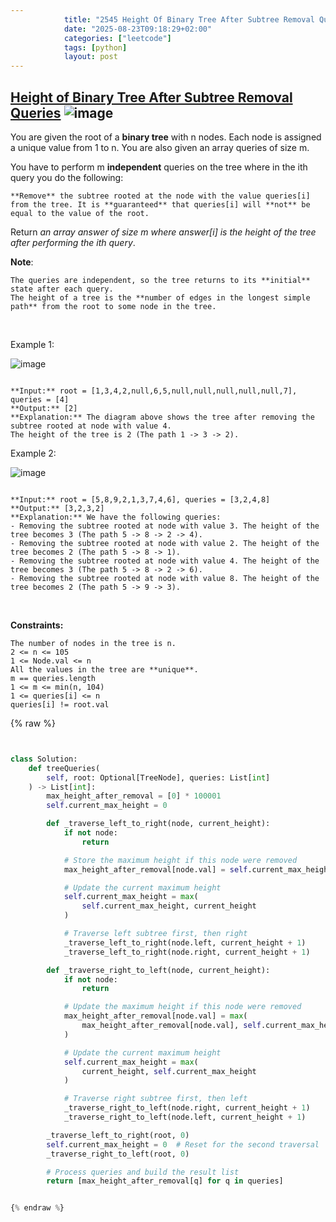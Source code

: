 ```yaml
---
            title: "2545 Height Of Binary Tree After Subtree Removal Queries"
            date: "2025-08-23T09:18:29+02:00"
            categories: ["leetcode"]
            tags: [python]
            layout: post
---
```

            
## [Height of Binary Tree After Subtree Removal Queries](https://leetcode.com/problems/height-of-binary-tree-after-subtree-removal-queries) ![image](https://img.shields.io/badge/Difficulty-Hard-red)

You are given the root of a **binary tree** with n nodes. Each node is assigned a unique value from 1 to n. You are also given an array queries of size m.

You have to perform m **independent** queries on the tree where in the ith query you do the following:

	**Remove** the subtree rooted at the node with the value queries[i] from the tree. It is **guaranteed** that queries[i] will **not** be equal to the value of the root.

Return *an array *answer* of size *m* where *answer[i]* is the height of the tree after performing the *ith* query*.

**Note**:

	The queries are independent, so the tree returns to its **initial** state after each query.
	The height of a tree is the **number of edges in the longest simple path** from the root to some node in the tree.

 

Example 1:

![image](https://assets.leetcode.com/uploads/2022/09/07/binaryytreeedrawio-1.png)
```

**Input:** root = [1,3,4,2,null,6,5,null,null,null,null,null,7], queries = [4]
**Output:** [2]
**Explanation:** The diagram above shows the tree after removing the subtree rooted at node with value 4.
The height of the tree is 2 (The path 1 -> 3 -> 2).

```

Example 2:

![image](https://assets.leetcode.com/uploads/2022/09/07/binaryytreeedrawio-2.png)
```

**Input:** root = [5,8,9,2,1,3,7,4,6], queries = [3,2,4,8]
**Output:** [3,2,3,2]
**Explanation:** We have the following queries:
- Removing the subtree rooted at node with value 3. The height of the tree becomes 3 (The path 5 -> 8 -> 2 -> 4).
- Removing the subtree rooted at node with value 2. The height of the tree becomes 2 (The path 5 -> 8 -> 1).
- Removing the subtree rooted at node with value 4. The height of the tree becomes 3 (The path 5 -> 8 -> 2 -> 6).
- Removing the subtree rooted at node with value 8. The height of the tree becomes 2 (The path 5 -> 9 -> 3).

```

 

**Constraints:**

	The number of nodes in the tree is n.
	2 <= n <= 105
	1 <= Node.val <= n
	All the values in the tree are **unique**.
	m == queries.length
	1 <= m <= min(n, 104)
	1 <= queries[i] <= n
	queries[i] != root.val

{% raw %}


```python


class Solution:
    def treeQueries(
        self, root: Optional[TreeNode], queries: List[int]
    ) -> List[int]:
        max_height_after_removal = [0] * 100001
        self.current_max_height = 0

        def _traverse_left_to_right(node, current_height):
            if not node:
                return

            # Store the maximum height if this node were removed
            max_height_after_removal[node.val] = self.current_max_height

            # Update the current maximum height
            self.current_max_height = max(
                self.current_max_height, current_height
            )

            # Traverse left subtree first, then right
            _traverse_left_to_right(node.left, current_height + 1)
            _traverse_left_to_right(node.right, current_height + 1)

        def _traverse_right_to_left(node, current_height):
            if not node:
                return

            # Update the maximum height if this node were removed
            max_height_after_removal[node.val] = max(
                max_height_after_removal[node.val], self.current_max_height
            )

            # Update the current maximum height
            self.current_max_height = max(
                current_height, self.current_max_height
            )

            # Traverse right subtree first, then left
            _traverse_right_to_left(node.right, current_height + 1)
            _traverse_right_to_left(node.left, current_height + 1)

        _traverse_left_to_right(root, 0)
        self.current_max_height = 0  # Reset for the second traversal
        _traverse_right_to_left(root, 0)

        # Process queries and build the result list
        return [max_height_after_removal[q] for q in queries]


{% endraw %}
```
